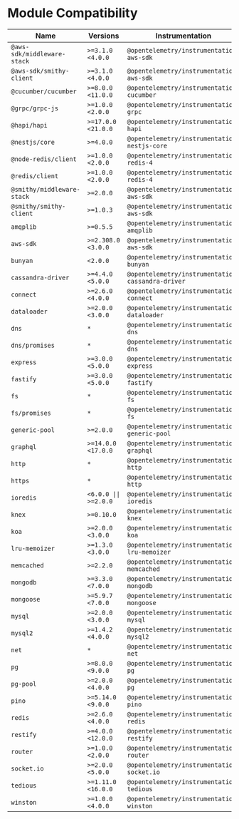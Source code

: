 # Module Compatibility

| Name                        | Versions              | Instrumentation                                   |
| --------------------------- | --------------------- | ------------------------------------------------- |
| `@aws-sdk/middleware-stack` | `>=3.1.0 <4.0.0`      | `@opentelemetry/instrumentation-aws-sdk`          |
| `@aws-sdk/smithy-client`    | `>=3.1.0 <4.0.0`      | `@opentelemetry/instrumentation-aws-sdk`          |
| `@cucumber/cucumber`        | `>=8.0.0 <11.0.0`     | `@opentelemetry/instrumentation-cucumber`         |
| `@grpc/grpc-js`             | `>=1.0.0 <2.0.0`      | `@opentelemetry/instrumentation-grpc`             |
| `@hapi/hapi`                | `>=17.0.0 <21.0.0`    | `@opentelemetry/instrumentation-hapi`             |
| `@nestjs/core`              | `>=4.0.0`             | `@opentelemetry/instrumentation-nestjs-core`      |
| `@node-redis/client`        | `>=1.0.0 <2.0.0`      | `@opentelemetry/instrumentation-redis-4`          |
| `@redis/client`             | `>=1.0.0 <2.0.0`      | `@opentelemetry/instrumentation-redis-4`          |
| `@smithy/middleware-stack`  | `>=2.0.0`             | `@opentelemetry/instrumentation-aws-sdk`          |
| `@smithy/smithy-client`     | `>=1.0.3`             | `@opentelemetry/instrumentation-aws-sdk`          |
| `amqplib`                   | `>=0.5.5`             | `@opentelemetry/instrumentation-amqplib`          |
| `aws-sdk`                   | `>=2.308.0 <3.0.0`    | `@opentelemetry/instrumentation-aws-sdk`          |
| `bunyan`                    | `<2.0.0`              | `@opentelemetry/instrumentation-bunyan`           |
| `cassandra-driver`          | `>=4.4.0 <5.0.0`      | `@opentelemetry/instrumentation-cassandra-driver` |
| `connect`                   | `>=2.6.0 <4.0.0`      | `@opentelemetry/instrumentation-connect`          |
| `dataloader`                | `>=2.0.0 <3.0.0`      | `@opentelemetry/instrumentation-dataloader`       |
| `dns`                       | `*`                   | `@opentelemetry/instrumentation-dns`              |
| `dns/promises`              | `*`                   | `@opentelemetry/instrumentation-dns`              |
| `express`                   | `>=3.0.0 <5.0.0`      | `@opentelemetry/instrumentation-express`          |
| `fastify`                   | `>=3.0.0 <5.0.0`      | `@opentelemetry/instrumentation-fastify`          |
| `fs`                        | `*`                   | `@opentelemetry/instrumentation-fs`               |
| `fs/promises`               | `*`                   | `@opentelemetry/instrumentation-fs`               |
| `generic-pool`              | `>=2.0.0`             | `@opentelemetry/instrumentation-generic-pool`     |
| `graphql`                   | `>=14.0.0 <17.0.0`    | `@opentelemetry/instrumentation-graphql`          |
| `http`                      | `*`                   | `@opentelemetry/instrumentation-http`             |
| `https`                     | `*`                   | `@opentelemetry/instrumentation-http`             |
| `ioredis`                   | `<6.0.0 \|\| >=2.0.0` | `@opentelemetry/instrumentation-ioredis`          |
| `knex`                      | `>=0.10.0`            | `@opentelemetry/instrumentation-knex`             |
| `koa`                       | `>=2.0.0 <3.0.0`      | `@opentelemetry/instrumentation-koa`              |
| `lru-memoizer`              | `>=1.3.0 <3.0.0`      | `@opentelemetry/instrumentation-lru-memoizer`     |
| `memcached`                 | `>=2.2.0`             | `@opentelemetry/instrumentation-memcached`        |
| `mongodb`                   | `>=3.3.0 <7.0.0`      | `@opentelemetry/instrumentation-mongodb`          |
| `mongoose`                  | `>=5.9.7 <7.0.0`      | `@opentelemetry/instrumentation-mongoose`         |
| `mysql`                     | `>=2.0.0 <3.0.0`      | `@opentelemetry/instrumentation-mysql`            |
| `mysql2`                    | `>=1.4.2 <4.0.0`      | `@opentelemetry/instrumentation-mysql2`           |
| `net`                       | `*`                   | `@opentelemetry/instrumentation-net`              |
| `pg`                        | `>=8.0.0 <9.0.0`      | `@opentelemetry/instrumentation-pg`               |
| `pg-pool`                   | `>=2.0.0 <4.0.0`      | `@opentelemetry/instrumentation-pg`               |
| `pino`                      | `>=5.14.0 <9.0.0`     | `@opentelemetry/instrumentation-pino`             |
| `redis`                     | `>=2.6.0 <4.0.0`      | `@opentelemetry/instrumentation-redis`            |
| `restify`                   | `>=4.0.0 <12.0.0`     | `@opentelemetry/instrumentation-restify`          |
| `router`                    | `>=1.0.0 <2.0.0`      | `@opentelemetry/instrumentation-router`           |
| `socket.io`                 | `>=2.0.0 <5.0.0`      | `@opentelemetry/instrumentation-socket.io`        |
| `tedious`                   | `>=1.11.0 <16.0.0`    | `@opentelemetry/instrumentation-tedious`          |
| `winston`                   | `>=1.0.0 <4.0.0`      | `@opentelemetry/instrumentation-winston`          |
